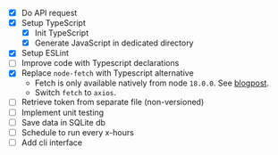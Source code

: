 - [X] Do API request
- [X] Setup TypeScript
  * [X] Init TypeScript
  * [X] Generate JavaScript in dedicated directory
- [X] Setup ESLint
- [ ] Improve code with Typescript declarations
- [X] Replace `node-fetch` with Typescript alternative
  * Fetch is only available natively from node `18.0.0`. See [blogpost](https://blog.devgenius.io/experimenting-node-js-native-fetch-api-using-typescript-c5275f8a7592).
  * Switch `fetch` to `axios`.
- [ ] Retrieve token from separate file (non-versioned)
- [ ] Implement unit testing
- [ ] Save data in SQLite db
- [ ] Schedule to run every x-hours
- [ ] Add cli interface
